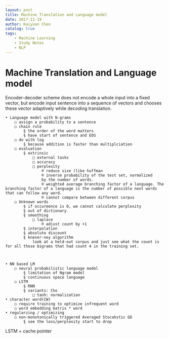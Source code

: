 ```yaml
---
layout: post
title: Machine Translation and Language model
date: 2017-11-19
author: Kaiyuan Chen
catalog: true
tags:
    - Machine Learning
    - Study Notes
    - NLP
---
```


# Machine Translation and Language model
Encoder-decoder scheme does not encode a whole input into a fixed vector, but encode input sentence into a sequence of vectors and chooses these vector adaptively while decoding translation. 

	• Language model with N-grams 
		○ assign a probability to a sentence 
		○ chain rule 
			§ the order of the word matters 
			§ have start of sentence and EOS
		○ do with log 
			§ because addition is faster than multiplciation 
		○ evaluation 
			§ extrinsic 
				□ external tasks 
				□ accuracy 
				□ perplexity 
					® reduce size (like huffman
					® inverse probability of the test set, normalized
					by the number of words.
					® weighted average branching factor of a language. The branching factor of a language is the number of possible next words that can follow any word.
					® cannot compare between different corpus
		○ Unknown words 
			§ if occureence is 0, we cannot calculate perplexity
			§ out of dictionary 
			§ smoothing
				□ laplace 
					® adjust count by +1 
			§ interpolation 
			§ absolute discount 
			§ kneser-ney algorithm
				look at a held-out corpus and just see what the count is for all those bigrams that had count 4 in the training set.
				
				
				
	• NN based LM
		○ neural probabilistic language model
			§ limitation of Ngram model
			§ continuous space language
		○ LSTM
			§ RNN
			§ variants: Cho
				□ tanh: normalization
	• character word(CW)
		○ require training to optimize infrequent word
		○ word embedding matrix * word 
	• regularzing / optimizing 
		○ non-monotonically triggered Averaged Stocahstic GD
			§ see the loss/perplexity start to drop 
LSTM + cache pointer 